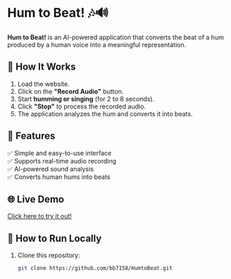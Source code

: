 # Hum to Beat! 🎶🔊  

**Hum to Beat!** is an AI-powered application that converts the beat of a hum produced by a human voice into a meaningful representation.  

## 🚀 How It Works  
1. Load the website.  
2. Click on the **"Record Audio"** button.  
3. Start **humming or singing** (for 2 to 8 seconds).  
4. Click **"Stop"** to process the recorded audio.  
5. The application analyzes the hum and converts it into beats.  
 
## 🎯 Features  
✅ Simple and easy-to-use interface  
✅ Supports real-time audio recording  
✅ AI-powered sound analysis  
✅ Converts human hums into beats  

## 🌐 Live Demo  
[Click here to try it out!](https://bb7158.github.io/HumtoBeat/)  

## 📜 How to Run Locally  
1. Clone this repository:  
   ```sh
   git clone https://github.com/bb7158/HumtoBeat.git
